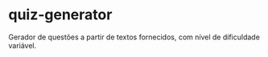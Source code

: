 # quiz-generator
Gerador de questões a partir de textos fornecidos, com nível de dificuldade variável.
